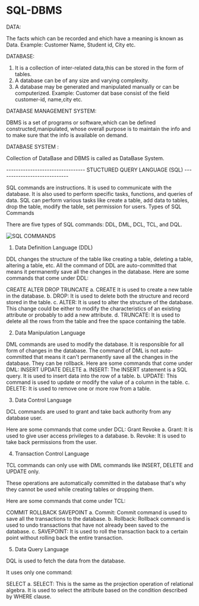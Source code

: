 # SQL-DBMS

DATA:

The facts which can be recorded and ehich have a meaning is known as Data.
Example: Customer Name, Student id, City etc.

DATABASE:

1. It is a collection of inter-related data,this can be stored in the form of tables.
2. A database can be of any size and varying complexity.
3. A database may be generated and manipulated manually or can be computerized.
Example: Customer dat base consist of the field customer-id, name,city etc.

DATABASE MANAGEMENT SYSTEM:

DBMS is a set of programs or software,which can be defined constructed,manipulated, whose overall purpose is to maintain the info and to make sure that the info is available on demand.

DATABASE SYSTEM :

Collection of DataBase and DBMS is called as DataBase System.



---------------------------------  STUCTURED QUERY LANGUAGE (SQL) -----------------------------


SQL commands are instructions. It is used to communicate with the database. It is also used to perform specific tasks, functions, and queries of data.
SQL can perform various tasks like create a table, add data to tables, drop the table, modify the table, set permission for users.
Types of SQL Commands

There are five types of SQL commands: DDL, DML, DCL, TCL, and DQL.

![SQL COMMANDS](https://static.javatpoint.com/dbms/images/dbms-sql-command.png)

1. Data Definition Language (DDL)

DDL changes the structure of the table like creating a table, deleting a table, altering a table, etc.
All the command of DDL are auto-committed that means it permanently save all the changes in the database.
Here are some commands that come under DDL:

CREATE
ALTER
DROP
TRUNCATE
a. CREATE It is used to create a new table in the database.
b. DROP: It is used to delete both the structure and record stored in the table.
c. ALTER: It is used to alter the structure of the database. This change could be either to modify the characteristics of an existing attribute or probably to add a new attribute.
d. TRUNCATE: It is used to delete all the rows from the table and free the space containing the table.

2. Data Manipulation Language

DML commands are used to modify the database. It is responsible for all form of changes in the database.
The command of DML is not auto-committed that means it can't permanently save all the changes in the database. They can be rollback.
Here are some commands that come under DML:
INSERT
UPDATE
DELETE
a. INSERT: The INSERT statement is a SQL query. It is used to insert data into the row of a table.
b. UPDATE: This command is used to update or modify the value of a column in the table.
c. DELETE: It is used to remove one or more row from a table.

3. Data Control Language

DCL commands are used to grant and take back authority from any database user.

Here are some commands that come under DCL:
Grant
Revoke
a. Grant: It is used to give user access privileges to a database.
b. Revoke: It is used to take back permissions from the user.


4. Transaction Control Language

TCL commands can only use with DML commands like INSERT, DELETE and UPDATE only.

These operations are automatically committed in the database that's why they cannot be used while creating tables or dropping them.

Here are some commands that come under TCL:

COMMIT
ROLLBACK
SAVEPOINT
a. Commit: Commit command is used to save all the transactions to the database.
b. Rollback: Rollback command is used to undo transactions that have not already been saved to the database.
c. SAVEPOINT: It is used to roll the transaction back to a certain point without rolling back the entire transaction.

5. Data Query Language

DQL is used to fetch the data from the database.

It uses only one command:

SELECT
a. SELECT: This is the same as the projection operation of relational algebra. It is used to select the attribute based on the condition described by WHERE clause.
